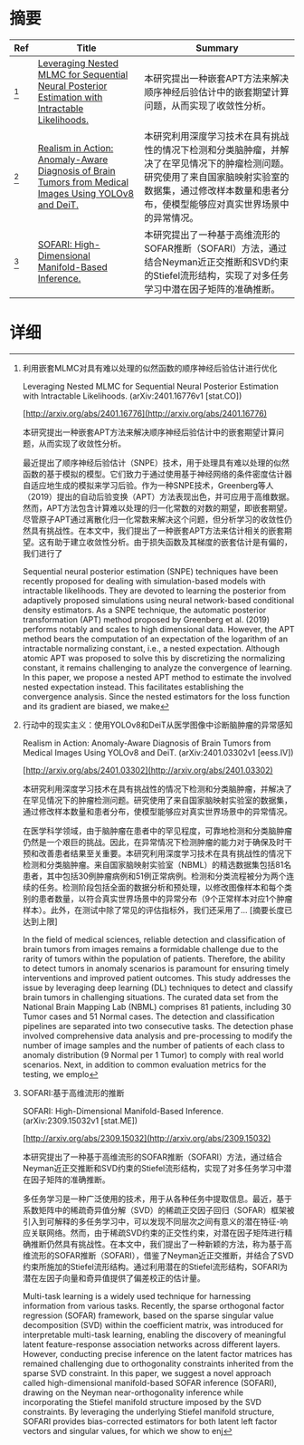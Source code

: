 # 摘要

| Ref | Title | Summary |
| --- | --- | --- |
| [^1] | [Leveraging Nested MLMC for Sequential Neural Posterior Estimation with Intractable Likelihoods.](http://arxiv.org/abs/2401.16776) | 本研究提出一种嵌套APT方法来解决顺序神经后验估计中的嵌套期望计算问题，从而实现了收敛性分析。 |
| [^2] | [Realism in Action: Anomaly-Aware Diagnosis of Brain Tumors from Medical Images Using YOLOv8 and DeiT.](http://arxiv.org/abs/2401.03302) | 本研究利用深度学习技术在具有挑战性的情况下检测和分类脑肿瘤，并解决了在罕见情况下的肿瘤检测问题。研究使用了来自国家脑映射实验室的数据集，通过修改样本数量和患者分布，使模型能够应对真实世界场景中的异常情况。 |
| [^3] | [SOFARI: High-Dimensional Manifold-Based Inference.](http://arxiv.org/abs/2309.15032) | 本研究提出了一种基于高维流形的SOFAR推断（SOFARI）方法，通过结合Neyman近正交推断和SVD约束的Stiefel流形结构，实现了对多任务学习中潜在因子矩阵的准确推断。 |

# 详细

[^1]: 利用嵌套MLMC对具有难以处理的似然函数的顺序神经后验估计进行优化

    Leveraging Nested MLMC for Sequential Neural Posterior Estimation with Intractable Likelihoods. (arXiv:2401.16776v1 [stat.CO])

    [http://arxiv.org/abs/2401.16776](http://arxiv.org/abs/2401.16776)

    本研究提出一种嵌套APT方法来解决顺序神经后验估计中的嵌套期望计算问题，从而实现了收敛性分析。

    

    最近提出了顺序神经后验估计（SNPE）技术，用于处理具有难以处理的似然函数的基于模拟的模型。它们致力于通过使用基于神经网络的条件密度估计器自适应地生成的模拟来学习后验。作为一种SNPE技术，Greenberg等人（2019）提出的自动后验变换（APT）方法表现出色，并可应用于高维数据。然而，APT方法包含计算难以处理的归一化常数的对数的期望，即嵌套期望。尽管原子APT通过离散化归一化常数来解决这个问题，但分析学习的收敛性仍然具有挑战性。在本文中，我们提出了一种嵌套APT方法来估计相关的嵌套期望。这有助于建立收敛性分析。由于损失函数及其梯度的嵌套估计是有偏的，我们进行了

    Sequential neural posterior estimation (SNPE) techniques have been recently proposed for dealing with simulation-based models with intractable likelihoods. They are devoted to learning the posterior from adaptively proposed simulations using neural network-based conditional density estimators. As a SNPE technique, the automatic posterior transformation (APT) method proposed by Greenberg et al. (2019) performs notably and scales to high dimensional data. However, the APT method bears the computation of an expectation of the logarithm of an intractable normalizing constant, i.e., a nested expectation. Although atomic APT was proposed to solve this by discretizing the normalizing constant, it remains challenging to analyze the convergence of learning. In this paper, we propose a nested APT method to estimate the involved nested expectation instead. This facilitates establishing the convergence analysis. Since the nested estimators for the loss function and its gradient are biased, we make
    
[^2]: 行动中的现实主义：使用YOLOv8和DeiT从医学图像中诊断脑肿瘤的异常感知

    Realism in Action: Anomaly-Aware Diagnosis of Brain Tumors from Medical Images Using YOLOv8 and DeiT. (arXiv:2401.03302v1 [eess.IV])

    [http://arxiv.org/abs/2401.03302](http://arxiv.org/abs/2401.03302)

    本研究利用深度学习技术在具有挑战性的情况下检测和分类脑肿瘤，并解决了在罕见情况下的肿瘤检测问题。研究使用了来自国家脑映射实验室的数据集，通过修改样本数量和患者分布，使模型能够应对真实世界场景中的异常情况。

    

    在医学科学领域，由于脑肿瘤在患者中的罕见程度，可靠地检测和分类脑肿瘤仍然是一个艰巨的挑战。因此，在异常情况下检测肿瘤的能力对于确保及时干预和改善患者结果至关重要。本研究利用深度学习技术在具有挑战性的情况下检测和分类脑肿瘤。来自国家脑映射实验室（NBML）的精选数据集包括81名患者，其中包括30例肿瘤病例和51例正常病例。检测和分类流程被分为两个连续的任务。检测阶段包括全面的数据分析和预处理，以修改图像样本和每个类别的患者数量，以符合真实世界场景中的异常分布（9个正常样本对应1个肿瘤样本）。此外，在测试中除了常见的评估指标外，我们还采用了... [摘要长度已达到上限]

    In the field of medical sciences, reliable detection and classification of brain tumors from images remains a formidable challenge due to the rarity of tumors within the population of patients. Therefore, the ability to detect tumors in anomaly scenarios is paramount for ensuring timely interventions and improved patient outcomes. This study addresses the issue by leveraging deep learning (DL) techniques to detect and classify brain tumors in challenging situations. The curated data set from the National Brain Mapping Lab (NBML) comprises 81 patients, including 30 Tumor cases and 51 Normal cases. The detection and classification pipelines are separated into two consecutive tasks. The detection phase involved comprehensive data analysis and pre-processing to modify the number of image samples and the number of patients of each class to anomaly distribution (9 Normal per 1 Tumor) to comply with real world scenarios. Next, in addition to common evaluation metrics for the testing, we emplo
    
[^3]: SOFARI:基于高维流形的推断

    SOFARI: High-Dimensional Manifold-Based Inference. (arXiv:2309.15032v1 [stat.ME])

    [http://arxiv.org/abs/2309.15032](http://arxiv.org/abs/2309.15032)

    本研究提出了一种基于高维流形的SOFAR推断（SOFARI）方法，通过结合Neyman近正交推断和SVD约束的Stiefel流形结构，实现了对多任务学习中潜在因子矩阵的准确推断。

    

    多任务学习是一种广泛使用的技术，用于从各种任务中提取信息。最近，基于系数矩阵中的稀疏奇异值分解（SVD）的稀疏正交因子回归（SOFAR）框架被引入到可解释的多任务学习中，可以发现不同层次之间有意义的潜在特征-响应关联网络。然而，由于稀疏SVD约束的正交性约束，对潜在因子矩阵进行精确推断仍然具有挑战性。在本文中，我们提出了一种新颖的方法，称为基于高维流形的SOFAR推断（SOFARI），借鉴了Neyman近正交推断，并结合了SVD约束所施加的Stiefel流形结构。通过利用潜在的Stiefel流形结构，SOFARI为潜在左因子向量和奇异值提供了偏差校正的估计量。

    Multi-task learning is a widely used technique for harnessing information from various tasks. Recently, the sparse orthogonal factor regression (SOFAR) framework, based on the sparse singular value decomposition (SVD) within the coefficient matrix, was introduced for interpretable multi-task learning, enabling the discovery of meaningful latent feature-response association networks across different layers. However, conducting precise inference on the latent factor matrices has remained challenging due to orthogonality constraints inherited from the sparse SVD constraint. In this paper, we suggest a novel approach called high-dimensional manifold-based SOFAR inference (SOFARI), drawing on the Neyman near-orthogonality inference while incorporating the Stiefel manifold structure imposed by the SVD constraints. By leveraging the underlying Stiefel manifold structure, SOFARI provides bias-corrected estimators for both latent left factor vectors and singular values, for which we show to enj
    

